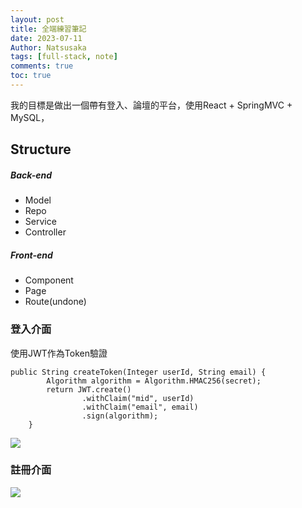 ```yaml
---
layout: post
title: 全端練習筆記
date: 2023-07-11
Author: Natsusaka
tags: [full-stack, note]
comments: true
toc: true
--- 
```


我的目標是做出一個帶有登入、論壇的平台，使用React + SpringMVC + MySQL，

## Structure
##### Back-end
+ Model
+ Repo
+ Service
+ Controller
##### Front-end
+ Component
+ Page
+ Route(undone)

### 登入介面

使用JWT作為Token驗證

```
public String createToken(Integer userId, String email) {
        Algorithm algorithm = Algorithm.HMAC256(secret);
        return JWT.create()
                .withClaim("mid", userId)
                .withClaim("email", email)
                .sign(algorithm);
    }
```
![](https://img.onl/tNxBH5)

### 註冊介面
![](https://img.onl/G4byTp)





